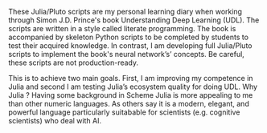 These Julia/Pluto scripts are my personal learning diary when working through Simon J.D. Prince's book Understanding Deep Learning (UDL). The scripts are written in a style called literate programming. The book is accompanied by skeleton Python scripts to be completed by students to test their acquired knowledge. In contrast, I am developing full Julia/Pluto scripts to implement the book's neural network’s’ concepts. Be careful, these scripts are not production-ready.

This is to achieve two main goals. First, I am improving my competence in Julia and second I am testing Julia’s ecosystem quality for doing UDL. Why Julia ? Having some background in Scheme Julia is more appealing to me than other numeric languages. As others say it is a modern, elegant, and powerful language particularly suitabable for scientists (e.g. cognitive scientists) who deal with AI.
